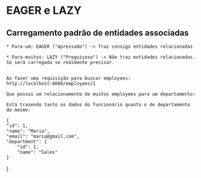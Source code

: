 # EAGER e LAZY

## Carregamento padrão de entidades associadas
    * Para-um: EAGER ("Apressado") -> Traz consigo entidades relacionadas

    * Para-muitos: LAZY ("Preguiçoso") -> Não traz entidades relacionadas. Só será carregada se realmente precisar.


    Ao fazer uma requisição para buscar employees:
    http://localhost:8080/employees/1

    Que possui um relacionamento de muitos employees para um departamento:

    Está trazendo tanto os dados do funcionário quanto o de departamento do mesmo:

    {
    "id": 1,
    "name": "Maria",
    "email": "maria@gmail.com",
    "department": {
        "id": 1,
        "name": "Sales"
    }
}